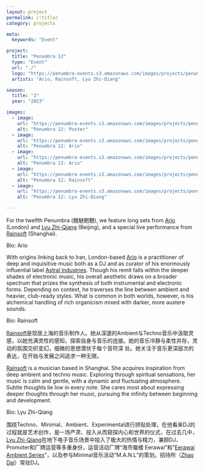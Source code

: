```yaml
---
layout: project
permalink: /:title/
category: projects

meta:
  keywords: "Event"

project:
  title: "Penumbra 12"
  type: "Event"
  url: "./"
  logo: "https://penumbra-events.s3.amazonaws.com/images/projects/penumbra-12/logo.jpg"
  artists: "Ario, Rainsoft, Lyu Zhi-Qiang"

season:
  title: "3"
  year: "2023"

images:
  - image:
    url: "https://penumbra-events.s3.amazonaws.com/images/projects/penumbra-12/poster.png"
    alt: "Penumbra 12: Poster"
  - image:
    url: "https://penumbra-events.s3.amazonaws.com/images/projects/penumbra-12/ario-1.jpg"
    alt: "Penumbra 12: Ario"
  - image:
    url: "https://penumbra-events.s3.amazonaws.com/images/projects/penumbra-12/ario-2.png"
    alt: "Penumbra 12: Ario"
  - image:
    url: "https://penumbra-events.s3.amazonaws.com/images/projects/penumbra-12/rainsoft-1.jpg"
    alt: "Penumbra 12: Rainsoft"
  - image:
    url: "https://penumbra-events.s3.amazonaws.com/images/projects/penumbra-12/lyuzhiqiang-1.jpg"
    alt: "Penumbra 12: Lyu Zhi-Qiang"

---
```

<p>For the twelfth Penumbra (魑魅魍魉), we feature long sets from <a href="https://www.instagram.com/ariofarah/">Ario</a> (London) and <a href="https://www.instagram.com/zhiqiang_lyu/">Lyu Zhi-Qiang</a> (Beijing), and a special live performance from <a href="https://www.instagram.com/_rainsoft/">Rainsoft</a> (Shanghai).</p>

<span class="h2">Bio: Ario</span>

<p>With origins linking back to Iran, London-based <a href="https://www.instagram.com/ariofarah/">Ario</a> is a practitioner of deep and inquisitive music both as a DJ and as curator of his enormously influential label <a href="https://www.astralindustries.co.uk/">Astral Industries</a>. Though his remit falls within the deeper shades of electronic music, his overall aesthetic draws on a broader spectrum that prizes the synthesis of both instrumental and electronic forms. Depending on context, he traverses the line between ambient and heavier, club-ready styles. What is common in both worlds, however, is his alchemical handling of rich organicism mixed with darker, more austere sounds.</p>

<span class="h2">Bio: Rainsoft</span>

<p><a href="https://www.instagram.com/_rainsoft/">Rainsoft</a>是现居上海的音乐制作人。她从深邃的Ambient与Techno音乐中汲取灵感，以她充满灵性的感知，探索自身与音乐的连接。她的音乐冷静与柔性并存，灵动的氛围交织变幻，细微的思想潜伏于每个音符深 处。她关注于音乐更深层次的表达，在开始与发展之间追求一种无限。
</p>

<p><a href="https://www.instagram.com/_rainsoft/">Rainsoft</a> is a musician based in Shanghai. She acquires inspiration from deep ambient and techno music. Exploring through spiritual sensations, her music is calm and gentle, with a dynamic and fluctuating atmosphere. Subtle thoughts lie low in every note. She cares most about expressing deeper thoughts through her music, pursuing the infinity between beginning and development.</p>

<span class="h2">Bio: Lyu Zhi-Qiang</span>

<p>围绕Techno、Minimal、Ambient、Experimental进行拼贴处理，在他看来DJ的过程就是艺术创作，是一场严肃、投入从而窥探内心和世界的仪式，在过去几中，<a href="https://www.instagram.com/zhiqiang_lyu/">Lyu Zhi-Qiang</a>在地下电子音乐场景中投入了极大的热情与精力，兼顾DJ、Promoter和厂牌运营等多重身份，运营活动厂牌“海市蜃楼 Eerawai”和”<a href="https://baihui.live/hosts/eerawai/">Eerawai Ambient Series</a>”，以及参与Minimal音乐活动“M.A.N.L”的策划。招待所（<a href="https://ra.co/clubs/139615">Zhao Dai</a>）常驻DJ。</p>